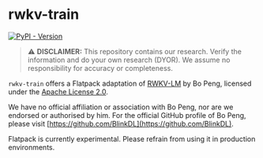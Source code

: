 # rwkv-train

[![PyPI - Version](https://img.shields.io/pypi/v/flatpack)](https://pypi.org/project/flatpack/)

> :warning: **DISCLAIMER:** This repository contains our research. Verify the information and do your own research (DYOR). We assume no responsibility for accuracy or completeness.

`rwkv-train` offers a Flatpack adaptation of [RWKV-LM](https://github.com/BlinkDL/RWKV-LM) by Bo Peng, licensed under the [Apache License 2.0](https://github.com/BlinkDL/RWKV-LM/blob/main/LICENSE).

We have no official affiliation or association with Bo Peng, nor are we endorsed or authorised by him. For the official GitHub profile of Bo Peng, please visit [https://github.com/BlinkDL](https://github.com/BlinkDL).

Flatpack is currently experimental. Please refrain from using it in production environments.